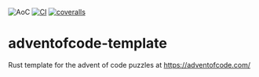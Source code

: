 ![AoC](https://img.shields.io/badge/AoC%20%E2%AD%90-0-yellow)
[![CI](https://github.com/lpenz/adventofcode-template/workflows/CI/badge.svg)](https://github.com/lpenz/adventofcode-template/actions)
[![coveralls](https://coveralls.io/repos/github/lpenz/adventofcode-template/badge.svg?branch=main)](https://coveralls.io/github/lpenz/adventofcode-template?branch=main)

# adventofcode-template

Rust template for the advent of code puzzles at https://adventofcode.com/
